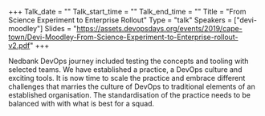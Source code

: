 +++
Talk_date = ""
Talk_start_time = ""
Talk_end_time = ""
Title = "From Science Experiment to Enterprise Rollout"
Type = "talk"
Speakers = ["devi-moodley"]
Slides = "https://assets.devopsdays.org/events/2019/cape-town/Devi-Moodley-From-Science-Experiment-to-Enterprise-rollout-v2.pdf"
+++

Nedbank DevOps journey included testing the concepts and tooling with selected teams. We have established a practice, a DevOps culture and exciting tools. It is now time to scale the practice and embrace different challenges that marries the culture of DevOps to traditional elements of an established organisation. The standardisation of the practice needs to be balanced with with what is best for a squad.
